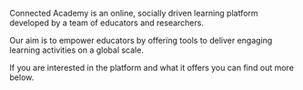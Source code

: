 Connected Academy is an online, socially driven learning platform developed by a team of educators and researchers.

Our aim is to empower educators by offering tools to deliver engaging learning activities on a global scale.

If you are interested in the platform and what it offers you can find out more below.
